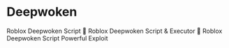 # Deepwoken
Roblox Deepwoken Script 🚀 Roblox Deepwoken Script &amp; Executor 🚀 Roblox Deepwoken Script Powerful Exploit
